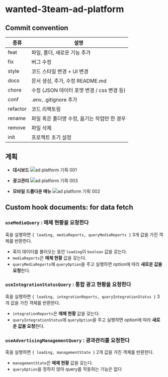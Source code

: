 # wanted-3team-ad-platform

## Commit convention

| 종류     | 설명                                         |
| -------- | -------------------------------------------- |
| feat     | 파일, 폴더, 새로운 기능 추가                 |
| fix      | 버그 수정                                    |
| style    | 코드 스타일 변경 + UI 변경                   |
| docs     | 문서 생성, 추가, 수정 README.md              |
| chore    | 수정 (JSON 데이터 포맷 변경 / css 변경 등)   |
| conf     | .env, .gitignore 추가                        |
| refactor | 코드 리팩토링                                |
| rename   | 파일 혹은 폴더명 수정, 옮기는 작업만 한 경우 |
| remove   | 파일 삭제                                    |
| init     | 프로젝트 초기 설정                           |

## 계획

- **대시보드**
  ![ad platform 기획 001](https://user-images.githubusercontent.com/77876601/178675841-b05b49d6-6f5f-488c-8aa8-a97f831d7282.jpeg)

- **광고관리**
  ![ad platform 기획 003](https://user-images.githubusercontent.com/77876601/178675860-26c007c9-9d05-44bc-8296-f880b6664f22.jpeg)

- **모바일 드롭다운 메뉴**
  ![ad platform 기획 002](https://user-images.githubusercontent.com/77876601/178675856-43045e16-b9ba-40a9-bf61-bce15cff82a6.jpeg)

## Custom hook documents: for data fetch

### `useMediaQuery` : 매체 현황을 요청한다

훅을 실행하면 `{ loading, mediaReports, queryMediaReports }` 3개 값을 가진 객체를 반환한다.

- 훅이 데이터를 불러오는 동안 `loading`이 `boolean` 값을 갖는다.
- `mediaReports`은 **매체 현황** 값을 갖는다.
- `queryMediaReports`에 `queryOption`을 주고 실행하면 option에 따라 **새로운 값을 요청**한다.

### `useIntegrationStatusQuery` : 통합 광고 현황을 요청한다

훅을 실행하면 `{ loading, integrationReports, queryIntegrationStatus }` 3개 값을 가진 객체를 반환한다.

- `integrationReports`은 **매체 현황** 값을 갖는다.
- `queryIntegrationStatus`에 `queryOption`을 주고 실행하면 option에 따라 **새로운 값을 요청**한다.

### `useAdvertisingManagementQuery` : 광과관리를 요청한다

훅을 실행하면 `{ loading, managementState }` 2개 값을 가진 객체를 반환한다.

- `managementState`은 **매체 현황** 값을 갖는다.
- `queryOption`을 정하지 않아 query를 작동하는 기능은 없다
